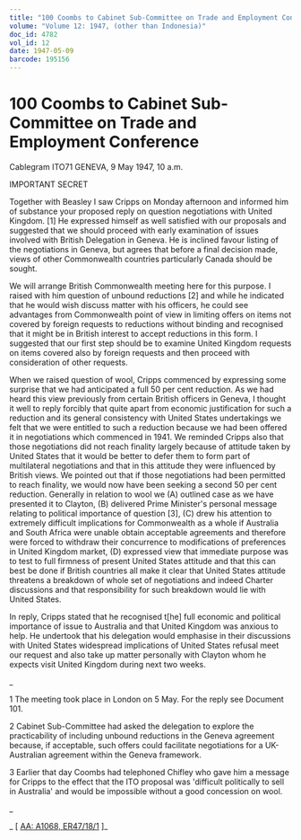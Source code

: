 ```yaml
---
title: "100 Coombs to Cabinet Sub-Committee on Trade and Employment Conference"
volume: "Volume 12: 1947, (other than Indonesia)"
doc_id: 4782
vol_id: 12
date: 1947-05-09
barcode: 195156
---
```


# 100 Coombs to Cabinet Sub-Committee on Trade and Employment Conference

Cablegram ITO71 GENEVA, 9 May 1947, 10 a.m.

IMPORTANT SECRET

Together with Beasley I saw Cripps on Monday afternoon and informed him of substance your proposed reply on question negotiations with United Kingdom. [1] He expressed himself as well satisfied with our proposals and suggested that we should proceed with early examination of issues involved with British Delegation in Geneva. He is inclined favour listing of the negotiations in Geneva, but agrees that before a final decision made, views of other Commonwealth countries particularly Canada should be sought.

We will arrange British Commonwealth meeting here for this purpose. I raised with him question of unbound reductions [2] and while he indicated that he would wish discuss matter with his officers, he could see advantages from Commonwealth point of view in limiting offers on items not covered by foreign requests to reductions without binding and recognised that it might be in British interest to accept reductions in this form. I suggested that our first step should be to examine United Kingdom requests on items covered also by foreign requests and then proceed with consideration of other requests.

When we raised question of wool, Cripps commenced by expressing some surprise that we had anticipated a full 50 per cent reduction. As we had heard this view previously from certain British officers in Geneva, I thought it well to reply forcibly that quite apart from economic justification for such a reduction and its general consistency with United States undertakings we felt that we were entitled to such a reduction because we had been offered it in negotiations which commenced in 1941. We reminded Cripps also that those negotiations did not reach finality largely because of attitude taken by United States that it would be better to defer them to form part of multilateral negotiations and that in this attitude they were influenced by British views. We pointed out that if those negotiations had been permitted to reach finality, we would now have been seeking a second 50 per cent reduction. Generally in relation to wool we (A) outlined case as we have presented it to Clayton, (B) delivered Prime Minister's personal message relating to political importance of question [3], (C) drew his attention to extremely difficult implications for Commonwealth as a whole if Australia and South Africa were unable obtain acceptable agreements and therefore were forced to withdraw their concurrence to modifications of preferences in United Kingdom market, (D) expressed view that immediate purpose was to test to full firmness of present United States attitude and that this can best be done if British countries all make it clear that United States attitude threatens a breakdown of whole set of negotiations and indeed Charter discussions and that responsibility for such breakdown would lie with United States.

In reply, Cripps stated that he recognised t[he] full economic and political importance of issue to Australia and that United Kingdom was anxious to help. He undertook that his delegation would emphasise in their discussions with United States widespread implications of United States refusal meet our request and also take up matter personally with Clayton whom he expects visit United Kingdom during next two weeks.

_

1 The meeting took place in London on 5 May. For the reply see Document 101.

2 Cabinet Sub-Committee had asked the delegation to explore the practicability of including unbound reductions in the Geneva agreement because, if acceptable, such offers could facilitate negotiations for a UK-Australian agreement within the Geneva framework.

3 Earlier that day Coombs had telephoned Chifley who gave him a message for Cripps to the effect that the ITO proposal was 'difficult politically to sell in Australia' and would be impossible without a good concession on wool.

_

_ [ [AA: A1068, ER47/18/1](http://www.naa.gov.au/cgi-bin/Search?O=I&Number=195156) ]_
